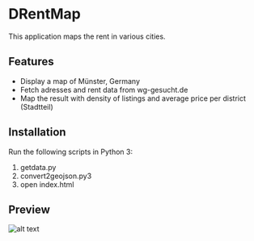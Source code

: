 # DRentMap
This application maps the rent in various cities. 

## Features
- Display a map of Münster, Germany
- Fetch adresses and rent data from wg-gesucht.de
- Map the result with density of listings and average price per district (Stadtteil) 

## Installation
Run the following scripts in Python 3:

1) getdata.py
2) convert2geojson.py3
3) open index.html

## Preview
![alt text](https://i.imgur.com/iebPwqB.png)
